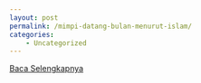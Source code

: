 ```yaml
---
layout: post
permalink: /mimpi-datang-bulan-menurut-islam/
categories:
    - Uncategorized
---
```


[Baca Selengkapnya](/02)